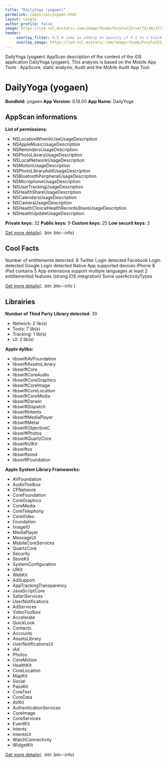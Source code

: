 ```yaml
---
title: "DailyYoga (yogaen)"
permalink: /apps/ios/yogaen.html
layout: single
author_profile: false
image: https://is4-ssl.mzstatic.com/image/thumb/Purple122/v4/7d/40/2f/7d402fe9-34da-e438-c11a-d78f74b19123/AppIcon-0-0-1x_U007emarketing-0-0-0-7-0-0-sRGB-0-0-0-GLES2_U002c0-512MB-85-220-0-0.png/512x512bb.jpg
header: 
     overlay_filter: 0.5 # same as adding an opacity of 0.5 to a black background
     overlay_image: https://is4-ssl.mzstatic.com/image/thumb/Purple122/v4/7d/40/2f/7d402fe9-34da-e438-c11a-d78f74b19123/AppIcon-0-0-1x_U007emarketing-0-0-0-7-0-0-sRGB-0-0-0-GLES2_U002c0-512MB-85-220-0-0.png/512x512bb.jpg
---
```

DailyYoga (yogaen) AppScan description of the content of the iOS application DailyYoga (yogaen). This analysis is based on the Mobile App Tools : AppScore, static analysis, Audit and the Mobile Audit App Tool.

# DailyYoga (yogaen)

**BundleId:** yogaen
**App Version:** 8.18.00
**App Name:** DailyYoga


## AppScan informations 

**List of permissions:** 
- NSLocationWhenInUseUsageDescription
- NSAppleMusicUsageDescription
- NSRemindersUsageDescription
- NSPhotoLibraryUsageDescription
- NSLocalNetworkUsageDescription
- NSMotionUsageDescription
- NSPhotoLibraryAddUsageDescription
- NSBluetoothPeripheralUsageDescription
- NSMicrophoneUsageDescription
- NSUserTrackingUsageDescription
- NSHealthShareUsageDescription
- NSCalendarsUsageDescription
- NSCameraUsageDescription
- NSHealthClinicalHealthRecordsShareUsageDescription
- NSHealthUpdateUsageDescription
  
  
**Private keys:** 32
**Public keys:** 9
**Custom keys:** 25
**Low securit keys:** 2
  
[Get more details](/pricing.html){: .btn .btn--info}

## Cool Facts

Number of entitlements detected: 8
Twitter Login detected
Facebook Login detected
Google Login detected
Native App
supported devices iPhone & iPad
contains 5 App extensions
support multiple languages
at least 2 entitlemented features (strong iOS integration)
Some userActivityTypes
  
[Get more details](/pricing.html){: .btn .btn--info }

## Librairies 
**Number of Third Party Library detected:** 30
- Network: 2 lib(s)
- Tools: 7 lib(s)
- Tracking: 1 lib(s)
- UI: 2 lib(s)


**Apple dylibs:**
- libswiftAVFoundation
- libswiftAssetsLibrary
- libswiftCore
- libswiftCoreAudio
- libswiftCoreGraphics
- libswiftCoreImage
- libswiftCoreLocation
- libswiftCoreMedia
- libswiftDarwin
- libswiftDispatch
- libswiftIntents
- libswiftMediaPlayer
- libswiftMetal
- libswiftObjectiveC
- libswiftPhotos
- libswiftQuartzCore
- libswiftUIKit
- libswiftos
- libswiftsimd
- libswiftFoundation


**Apple System Library Frameworks:**
- AVFoundation
- AudioToolbox
- CFNetwork
- CoreFoundation
- CoreGraphics
- CoreMedia
- CoreTelephony
- CoreVideo
- Foundation
- ImageIO
- MediaPlayer
- MessageUI
- MobileCoreServices
- QuartzCore
- Security
- StoreKit
- SystemConfiguration
- UIKit
- WebKit
- AdSupport
- AppTrackingTransparency
- JavaScriptCore
- SafariServices
- UserNotifications
- AdServices
- VideoToolbox
- Accelerate
- QuickLook
- Contacts
- Accounts
- AssetsLibrary
- UserNotificationsUI
- iAd
- Photos
- CoreMotion
- HealthKit
- CoreLocation
- MapKit
- Social
- PassKit
- CoreText
- CoreData
- AVKit
- AuthenticationServices
- CoreImage
- CoreServices
- EventKit
- Intents
- IntentsUI
- WatchConnectivity
- WidgetKit


  
[Get more details](/pricing.html){: .btn .btn--info}

